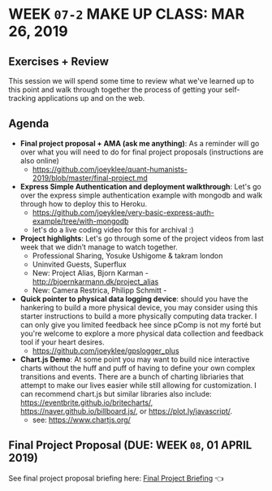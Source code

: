 # WEEK `07-2` MAKE UP CLASS: MAR 26, 2019
## Exercises + Review

This session we will spend some time to review what we've learned up to this point and walk through together the process of getting your self-tracking applications up and on the web. 


## Agenda

- **Final project proposal + AMA (ask me anything)**: As a reminder will go over what you will need to do for final project proposals (instructions are also online)
  - https://github.com/joeyklee/quant-humanists-2019/blob/master/final-project.md
- **Express Simple Authentication and deployment walkthrough**: Let's go over the express simple authentication example with mongodb and walk through how to deploy this to Heroku.
  - https://github.com/joeyklee/very-basic-express-auth-example/tree/with-mongodb
  - let's do a live coding video for this for archival :) 
- **Project highlights**: Let's go through some of the project videos from last week that we didn’t manage to watch together. 
  - Professional Sharing, Yosuke Ushigome & takram london
  - Uninvited Guests, Superflux
  - New: Project Alias, Bjorn Karman - http://bjoernkarmann.dk/project_alias
  - New: Camera Restrica, Philipp Schmitt - 
- **Quick pointer to physical data logging device**: should you have the hankering to build a more physical device, you may consider using this starter instructions to build a more physically computing data tracker. I can only give you limited feedback hee since pComp is not my forté but you're welcome to explore a more physical data collection and feedback tool if your heart desires.
  - https://github.com/joeyklee/gpslogger_plus
- **Chart.js Demo**: At some point you may want to build nice interactive charts without the huff and puff of having to define your own complex transitions and events. There are a bunch of charting libriaries that attempt to make our lives easier while still allowing for customization. I can recommend chart.js but similar libraries also include: https://eventbrite.github.io/britecharts/, https://naver.github.io/billboard.js/, or    https://plot.ly/javascript/.
  - see: https://www.chartjs.org/


## Final Project Proposal (DUE: WEEK `08`, 01 APRIL 2019)

See final project proposal briefing here: [Final Project Briefing](final-project.md) 👈
